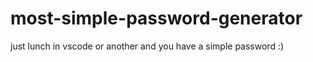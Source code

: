 # most-simple-password-generator

just lunch in vscode or another and you have a simple password :)
